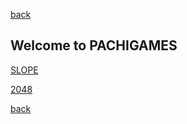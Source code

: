 [back](./)
## Welcome to PACHIGAMES
  [SLOPE](https://pachimonedu.github.io/SI0p3-92m3/)
  
[2048](https://pachimonedu.github.io/vh/)





[back](./)
